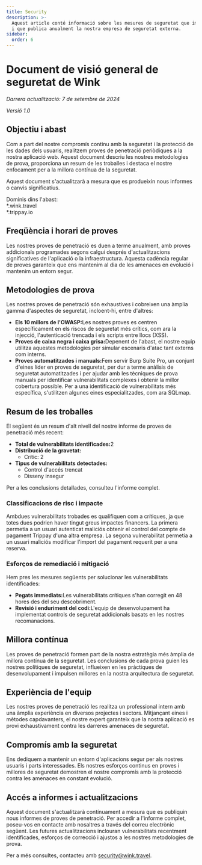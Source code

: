 ```yaml
---
title: Security
description: >-
  Aquest article conté informació sobre les mesures de seguretat que implementem
  i que publica anualment la nostra empresa de seguretat externa.
sidebar:
  order: 6
---
```

# Document de visió general de seguretat de Wink

*Darrera actualització: 7 de setembre de 2024*

*Versió 1.0*

## Objectiu i abast

Com a part del nostre compromís continu amb la seguretat i la protecció de les dades dels usuaris, realitzem proves de penetració periòdiques a la nostra aplicació web. Aquest document descriu les nostres metodologies de prova, proporciona un resum de les troballes i destaca el nostre enfocament per a la millora contínua de la seguretat.

Aquest document s'actualitzarà a mesura que es produeixin nous informes o canvis significatius.

Dominis dins l'abast:\
\*.wink.travel\
\*.trippay.io

## Freqüència i horari de proves

Les nostres proves de penetració es duen a terme anualment, amb proves addicionals programades segons calgui després d'actualitzacions significatives de l'aplicació o la infraestructura. Aquesta cadència regular de proves garanteix que ens mantenim al dia de les amenaces en evolució i mantenim un entorn segur.

## Metodologies de prova

Les nostres proves de penetració són exhaustives i cobreixen una àmplia gamma d'aspectes de seguretat, incloent-hi, entre d'altres:

* **Els 10 millors de l'OWASP:**&#x4C;es nostres proves es centren específicament en els riscos de seguretat més crítics, com ara la injecció, l'autenticació trencada i els scripts entre llocs (XSS).
* **Proves de caixa negra i caixa grisa:**&#x44;epenent de l'abast, el nostre equip utilitza aquestes metodologies per simular escenaris d'atac tant externs com interns.
* **Proves automatitzades i manuals:**&#x46;em servir Burp Suite Pro, un conjunt d'eines líder en proves de seguretat, per dur a terme anàlisis de seguretat automatitzades i per ajudar amb les tècniques de prova manuals per identificar vulnerabilitats complexes i obtenir la millor cobertura possible. Per a una identificació de vulnerabilitats més específica, s'utilitzen algunes eines especialitzades, com ara SQLmap.

## Resum de les troballes

El següent és un resum d'alt nivell del nostre informe de proves de penetració més recent:

* **Total de vulnerabilitats identificades:**&#x32;
* **Distribució de la gravetat:**
  * Crític: 2
* **Tipus de vulnerabilitats detectades:**
  * Control d'accés trencat
  * Disseny insegur

Per a les conclusions detallades, consulteu l'informe complet.

### Classificacions de risc i impacte

Ambdues vulnerabilitats trobades es qualifiquen com a crítiques, ja que totes dues podrien haver tingut greus impactes financers. La primera permetia a un usuari autenticat maliciós obtenir el control del compte de pagament Trippay d'una altra empresa. La segona vulnerabilitat permetia a un usuari maliciós modificar l'import del pagament requerit per a una reserva.

### Esforços de remediació i mitigació

Hem pres les mesures següents per solucionar les vulnerabilitats identificades:

* **Pegats immediats:**&#x4C;es vulnerabilitats crítiques s'han corregit en 48 hores des del seu descobriment.
* **Revisió i enduriment del codi:**&#x4C;'equip de desenvolupament ha implementat controls de seguretat addicionals basats en les nostres recomanacions.

## Millora contínua

Les proves de penetració formen part de la nostra estratègia més àmplia de millora contínua de la seguretat. Les conclusions de cada prova guien les nostres polítiques de seguretat, influeixen en les pràctiques de desenvolupament i impulsen millores en la nostra arquitectura de seguretat.

## Experiència de l'equip

Les nostres proves de penetració les realitza un professional intern amb una àmplia experiència en diversos projectes i sectors. Mitjançant eines i mètodes capdavanters, el nostre expert garanteix que la nostra aplicació es provi exhaustivament contra les darreres amenaces de seguretat.

## Compromís amb la seguretat

Ens dediquem a mantenir un entorn d'aplicacions segur per als nostres usuaris i parts interessades. Els nostres esforços continus en proves i millores de seguretat demostren el nostre compromís amb la protecció contra les amenaces en constant evolució.

## Accés a informes i actualitzacions

Aquest document s'actualitzarà contínuament a mesura que es publiquin nous informes de proves de penetració. Per accedir a l'informe complet, poseu-vos en contacte amb nosaltres a través del correu electrònic següent. Les futures actualitzacions inclouran vulnerabilitats recentment identificades, esforços de correcció i ajustos a les nostres metodologies de prova.

Per a més consultes, contacteu amb security@wink.travel.


